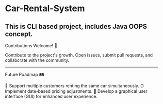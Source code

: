 # Car-Rental-System

This is CLI based project, includes Java OOPS concept.
--------------------------------------------------------------------------------------------------------
Contributions Welcome! 🎉

Contribute to the project's growth. Open issues, submit pull requests, and collaborate with the community.

---------------------------------------------------------------------------------------------------------
Future Roadmap 🛤️

🤝 Support multiple customers renting the same car simultaneously. ⏰ Implement date-based pricing adjustments. 🎨 Develop a graphical user interface (GUI) for enhanced user experience.

